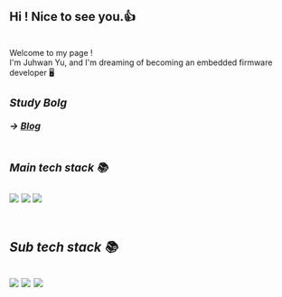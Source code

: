 ## Hi ! Nice to see you.👍 
<br />
<h/2> <h/2>
Welcome to my page !
<br />
I'm Juhwan Yu, and I'm dreaming of becoming an embedded firmware developer 🖥
<p>
  <em>
    <h3>

### Study Bolg
 -> [Blog](https://blog.naver.com/u_j00)
  
      
<p>
  <em>
    <h3>
      <br />
      <h/4> Main tech stack 📚 <h/4>
<br />
<h/2> <h/2>
<br />
<img src="https://img.shields.io/badge/C-A8B9CC?style=for-the-badge&logo=C&logoColor=blue">
<img src="https://img.shields.io/badge/STM32-03234B?style=for-the-badge&logo=stmicroelectronics&logoColor=blue">
<img src="https://img.shields.io/badge/Visual Studio-5C2D91?style=for-the-badge&logo=Visual Studio&white=purple">
<br />

<p>
  <em>
    <h3>
      <br />
      <h/2> Sub tech stack 📚 <h/2>
<br />
<h/2> <h/2>
<br />
<img src="https://img.shields.io/badge/Python-9776AB?style=for-the-badge&logo=Python&logoColor=yellow">
<img src="https://img.shields.io/badge/OpenCV-5C3EE8?style=for-the-badge&logo=OpenCV&logoColor=black">
<img src="https://img.shields.io/badge/PyCharm-000000?style=for-the-badge&logo=PyCharm&logoColor=yellow">
  
  
  
 
        

       
